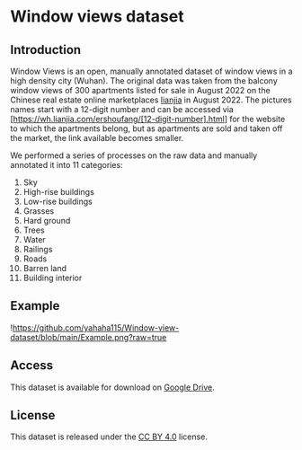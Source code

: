 # Window views dataset



## Introduction

Window Views is an open, manually annotated dataset of window views in a high density city (Wuhan). The original data was taken from the balcony window views of 300 apartments listed for sale in August 2022 on the Chinese real estate online marketplaces [lianjia](https://wh.lianjia.com/) in August 2022. The pictures names start with a 12-digit number and can be accessed via [https://wh.lianjia.com/ershoufang/[12-digit-number].html] for the website to which the apartments belong, but as apartments are sold and taken off the market, the link available becomes smaller.

We performed a series of processes on the raw data and manually annotated it into 11 categories:

1. Sky
2. High-rise buildings
3. Low-rise buildings
4. Grasses
5. Hard ground
6. Trees
7. Water
8. Railings
9. Roads
10. Barren land
11. Building interior

## Example

!https://github.com/yahaha115/Window-view-dataset/blob/main/Example.png?raw=true

## Access

This dataset is available for download on [Google Drive](https://drive.google.com/file/d/1k4emi0omjYfOYbZOBsMmYVisxc9IbhWX/view?usp=sharing).

## License

This dataset is released under the [CC BY 4.0](https://creativecommons.org/licenses/by/4.0/) license.
